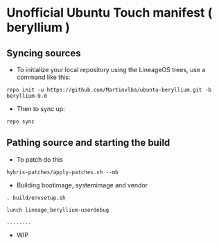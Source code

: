 Unofficial Ubuntu Touch manifest ( beryllium )
===========

Syncing sources
---------------

* To initialize your local repository using the LineageOS trees, use a command like this:
```
repo init -u https://github.com/Martinvlba/ubuntu-beryllium.git -b beryllium-9.0
```
* Then to sync up:
```
repo sync
```

Pathing source and starting the build
-------------------------

* To patch do this
```
hybris-patches/apply-patches.sh --mb
```
* Building bootimage, systemimage and vendor
```
. build/envsetup.sh

lunch lineage_beryllium-userdebug

........
```
* WIP
